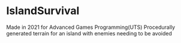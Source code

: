 # IslandSurvival
Made in 2021 for Advanced Games Programming(UTS)
Procedurally generated terrain for an island with enemies needing to be avoided
